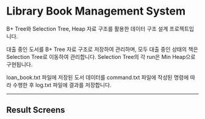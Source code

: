 # Library Book Management System
B+ Tree와 Selection Tree, Heap 자료 구조를 활용한 데이터 구조 설계 프로젝트입니다.

대출 중인 도서를 B+ Tree 자료 구조로 저장하여 관리하며, 모두 대출 중인 상태의 책은 Selection Tree로 이동하여 관리합니다. Selection Tree의 각 run은 Min Heap으로 구현됩니다.

loan_book.txt 파일에 저장된 도서 데이터를 command.txt 파일에 작성된 명령에 따라 수행한 후 log.txt 파일에 결과를 저장합니다.
***
## Result Screens
